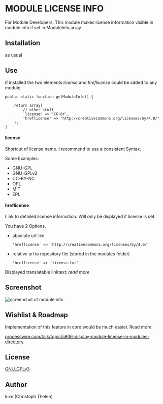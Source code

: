 MODULE LICENSE INFO
===================

For Module Developers. This module makes license information visible in module info if set in ModuleInfo array

## Installation
as usual

## Use
if installed the two elements *license* and *hreflicense* could be added to any module.

```
public static function getModuleInfo() {

	return array(
		// other stuff
		'license' => 'CC-BY',
		'hreflicense' => 'http://creativecommons.org/licenses/by/4.0/'
	);
}
```
#### license
Shortcut of license name. I recommend to use a consistent Syntax.

Some Examples:

* GNU-GPL
* GNU-GPLv2
* CC-BY-NC
* OPL
* MIT
* EPL
	
#### hreflicense
Link to detailed license information. Will only be displayed if license is set.

You have 2 Options.

* absolute url like

	`'hreflicense' => 'http://creativecommons.org/licenses/by/4.0/'`
* relative url to repository file (stored in the modules folder)

	`'hreflicense' => 'license.txt'`

Displayed translatable linktext:  *read more*

## Screenshot
![screenshot of module info](https://processwire.com/talk/uploads/monthly_10_2014/post-1246-0-01061500-1413196075.jpg "screenshot")

## Wishlist & Roadmap
Implementation of this feature in core would be much easier. Read more:

[processwire.com/talk/topic/5906-display-module-license-in-modules-directory](https://processwire.com/talk/topic/5906-display-module-license-in-modules-directory/?p=76308)

## License
[GNU_GPLv3](http://www.gnu.org/licenses/gpl-3.0.html)

## Author
kixe (Christoph Thelen)